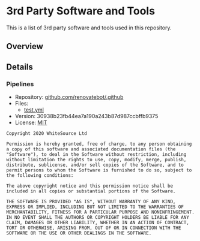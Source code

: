 # 3rd Party Software and Tools

This is a list of 3rd party software and tools used in this repository.

## Overview

<!-- START doctoc generated TOC please keep comment here to allow auto update -->
<!-- DON'T EDIT THIS SECTION, INSTEAD RE-RUN doctoc TO UPDATE -->
<!-- param::isNotitle::true:: -->
<!-- END doctoc generated TOC please keep comment here to allow auto update -->

## Details

### Pipelines

- Repository: [github.com/renovatebot/.github](https://github.com/renovatebot/.github)
- Files:
  - [test.yml](https://github.com/renovatebot/.github/blob/30938b23fb44ea7a190a243b87d987ccbffb9375/.github/workflows/test.yml)
- Version: 30938b23fb44ea7a190a243b87d987ccbffb9375
- License: [MIT](https://github.com/renovatebot/.github/blob/30938b23fb44ea7a190a243b87d987ccbffb9375/LICENSE)

```text
Copyright 2020 WhiteSource Ltd

Permission is hereby granted, free of charge, to any person obtaining a copy of this software and associated documentation files (the "Software"), to deal in the Software without restriction, including without limitation the rights to use, copy, modify, merge, publish, distribute, sublicense, and/or sell copies of the Software, and to permit persons to whom the Software is furnished to do so, subject to the following conditions:

The above copyright notice and this permission notice shall be included in all copies or substantial portions of the Software.

THE SOFTWARE IS PROVIDED "AS IS", WITHOUT WARRANTY OF ANY KIND, EXPRESS OR IMPLIED, INCLUDING BUT NOT LIMITED TO THE WARRANTIES OF MERCHANTABILITY, FITNESS FOR A PARTICULAR PURPOSE AND NONINFRINGEMENT. IN NO EVENT SHALL THE AUTHORS OR COPYRIGHT HOLDERS BE LIABLE FOR ANY CLAIM, DAMAGES OR OTHER LIABILITY, WHETHER IN AN ACTION OF CONTRACT, TORT OR OTHERWISE, ARISING FROM, OUT OF OR IN CONNECTION WITH THE SOFTWARE OR THE USE OR OTHER DEALINGS IN THE SOFTWARE.
```
